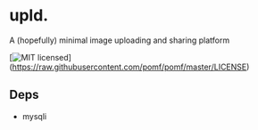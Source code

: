 # upld.
A (hopefully) minimal image uploading and sharing platform

[![MIT 
licensed](https://img.shields.io/badge/license-MIT-blue.svg)]
(https://raw.githubusercontent.com/pomf/pomf/master/LICENSE)

## Deps
- mysqli
